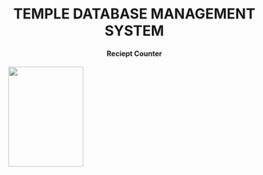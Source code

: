 <h1 align="center">TEMPLE DATABASE MANAGEMENT SYSTEM</h1>
<h4 align="center">Reciept Counter</h4>
<a href="https://temple-counter.herokuapp.com/" align="center"><img src="https://www.kukke.org/assets/images/kukke-heading-god.png" height="200px" width="150px"/></a>
